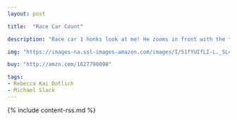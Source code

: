 ```yaml
---
layout: post

title:  "Race Car Count"

description: "Race car 1 honks look at me! He zooms in front with the turn of a key. Race car 2 is close behind. The sound of vroom is on his mind. This simple, rhyming text is perfect for reinforcing counting with young children, and the vibrant, energetic illustrations make this a terrific package for the youngest vehicle enthusiasts."

img: "https://images-na.ssl-images-amazon.com/images/I/51fYUIfLI-L._SL480_.jpg"

buy: "http://amzn.com/1627790098"

tags:
- Rebecca Kai Dotlich
- Michael Slack
---
```


{% include content-rss.md %}
